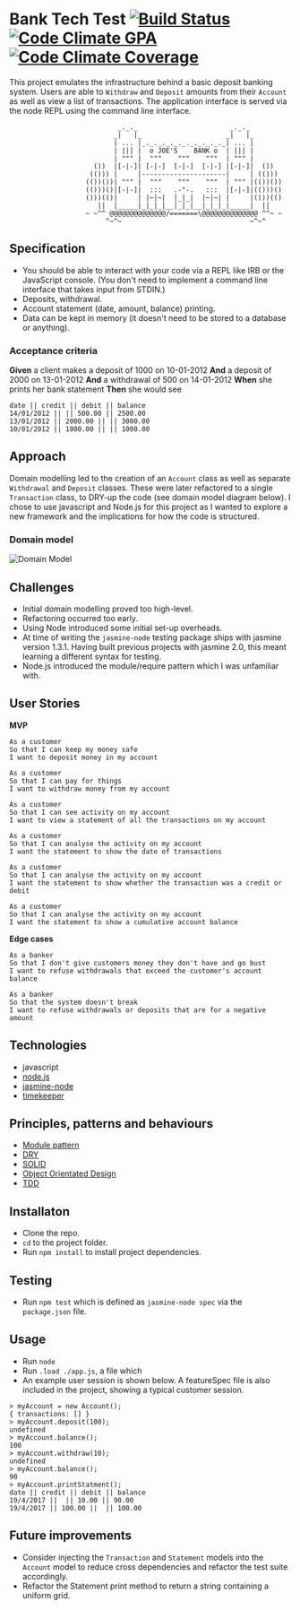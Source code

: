# Bank Tech Test [![Build Status](https://travis-ci.org/joemaidman/bank-tech-test.svg?branch=master)](https://travis-ci.org/joemaidman/bank-tech-test) [![Code Climate GPA](https://codeclimate.com/github/joemaidman/bank-tech-test/badges/gpa.svg)](https://codeclimate.com/github/joemaidman/bank-tech-test) [![Code Climate Coverage](https://codeclimate.com/github/joemaidman/bank-tech-test/badges/coverage.svg)](https://codeclimate.com/github/joemaidman/bank-tech-test)
This project emulates the infrastructure behind a basic deposit banking system. Users are able to `Withdraw` and `Deposit` amounts from their `Account` as well as view a list of transactions. The application interface is served via the node REPL using the command line interface.

```
                           _._._                       _._._
                          _|   |_                     _|   |_
                          | ... |_._._._._._._._._._._| ... |
                          | ||| |  o JOE'S    BANK o  | ||| |
                          | """ |  """    """    """  | """ |
                     ())  |[-|-]| [-|-]  [-|-]  [-|-] |[-|-]|  ())
                    (())) |     |---------------------|     | (()))
                   (())())| """ |  """    """    """  | """ |(())())
                   (()))()|[-|-]|  :::   .-"-.   :::  |[-|-]|(()))()
                   ()))(()|     | |~|~|  |_|_|  |~|~| |     |()))(()
                      ||  |_____|_|_|_|__|_|_|__|_|_|_|_____|  ||
                   ~ ~^^ @@@@@@@@@@@@@@/=======\@@@@@@@@@@@@@@ ^^~ ~
                        ^~^~                                ~^~^
```

## Specification

* You should be able to interact with your code via a REPL like IRB or the JavaScript console.  (You don't need to implement a command line interface that takes input from STDIN.)
* Deposits, withdrawal.
* Account statement (date, amount, balance) printing.
* Data can be kept in memory (it doesn't need to be stored to a database or anything).

### Acceptance criteria

**Given** a client makes a deposit of 1000 on 10-01-2012
**And** a deposit of 2000 on 13-01-2012
**And** a withdrawal of 500 on 14-01-2012
**When** she prints her bank statement
**Then** she would see

```
date || credit || debit || balance
14/01/2012 || || 500.00 || 2500.00
13/01/2012 || 2000.00 || || 3000.00
10/01/2012 || 1000.00 || || 1000.00
```

## Approach
Domain modelling led to the creation of an `Account` class as well as separate `Withdrawal` and `Deposit` classes. These were later refactored to a single `Transaction` class, to DRY-up the code (see domain model diagram below). I chose to use javascript and Node.js for this project as I wanted to explore a new framework and the implications for how the code is structured.

### Domain model

![Domain Model](https://github.com/joemaidman/bank-tech-test/blob/master/screenshots/bankDomainModel.png)

## Challenges
- Initial domain modelling proved too high-level.
- Refactoring occurred too early.
- Using Node introduced some initial set-up overheads.
- At time of writing the `jasmine-node` testing package ships with jasmine version 1.3.1. Having built previous projects with jasmine 2.0, this meant learning a different syntax for testing.
- Node.js introduced the module/require pattern which I was unfamiliar with.

## User Stories
**MVP**
```
As a customer
So that I can keep my money safe
I want to deposit money in my account

As a customer
So that I can pay for things
I want to withdraw money from my account

As a customer
So that I can see activity on my account
I want to view a statement of all the transactions on my account

As a customer
So that I can analyse the activity on my account
I want the statement to show the date of transactions

As a customer
So that I can analyse the activity on my account
I want the statement to show whether the transaction was a credit or debit

As a customer
So that I can analyse the activity on my account
I want the statement to show a cumulative account balance
```

**Edge cases**
```
As a banker
So that I don't give customers money they don't have and go bust
I want to refuse withdrawals that exceed the customer's account balance

As a banker
So that the system doesn't break
I want to refuse withdrawals or deposits that are for a negative amount
```

## Technologies
- javascript
- [node.js](https://nodejs.org/en/)
- [jasmine-node](https://github.com/mhevery/jasmine-node)
- [timekeeper](https://github.com/vesln/timekeeper)

## Principles, patterns and behaviours
- [Module pattern](https://en.wikipedia.org/wiki/Module_pattern)
- [DRY](https://en.wikipedia.org/wiki/Don%27t_repeat_yourself)
- [SOLID](https://en.wikipedia.org/wiki/SOLID_(object-oriented_design))
- [Object Orientated Design](https://en.wikipedia.org/wiki/Object-oriented_programming)
- [TDD](https://en.wikipedia.org/wiki/Test-driven_development)

## Installaton
- Clone the repo.
- `cd` to the project folder.
- Run `npm install` to install project dependencies.

## Testing
- Run `npm test` which is defined as `jasmine-node spec` via the `package.json` file.

## Usage
- Run `node`
- Run `.load ./app.js`, a file which
- An example user session is shown below. A featureSpec file is also included in the project, showing a typical customer session.

```
> myAccount = new Account();
{ transactions: [] }
> myAccount.deposit(100);
undefined
> myAccount.balance();
100
> myAccount.withdraw(10);
undefined
> myAccount.balance();
90
> myAccount.printStatment();
date || credit || debit || balance
19/4/2017 ||  || 10.00 || 90.00
19/4/2017 || 100.00 ||  || 100.00
```

## Future improvements
- Consider injecting the `Transaction` and `Statement` models into the `Account` model to reduce cross dependencies and refactor the test suite accordingly.
- Refactor the Statement print method to return a string containing a uniform grid.
